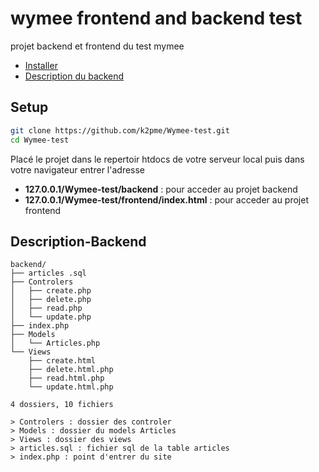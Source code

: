 # wymee frontend and backend test
projet backend et frontend du test mymee

- [Installer](##setup)
- [Description du backend](##Description-Backend)

## Setup

```bash
git clone https://github.com/k2pme/Wymee-test.git  
cd Wymee-test    
```
Placé le projet dans le repertoir htdocs de votre serveur local puis dans votre navigateur entrer  l'adresse 
- **127.0.0.1/Wymee-test/backend** : pour acceder au projet backend 
- **127.0.0.1/Wymee-test/frontend/index.html** : pour acceder au projet frontend

## Description-Backend
    backend/
    ├── articles .sql
    ├── Controlers
    │   ├── create.php
    │   ├── delete.php
    │   ├── read.php
    │   └── update.php
    ├── index.php
    ├── Models
    │   └── Articles.php
    └── Views
        ├── create.html
        ├── delete.html.php
        ├── read.html.php
        └── update.html.php

    4 dossiers, 10 fichiers

    > Controlers : dossier des controler
    > Models : dossier du models Articles
    > Views : dossier des views
    > articles.sql : fichier sql de la table articles
    > index.php : point d'entrer du site